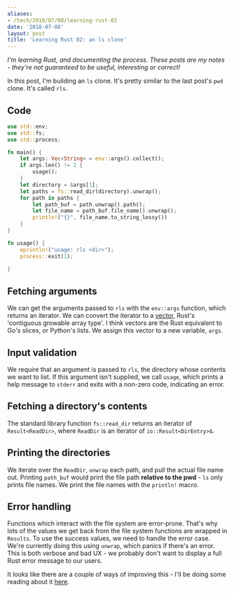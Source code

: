 ```yaml
---
aliases:
- /tech/2018/07/08/learning-rust-02
date: '2018-07-08'
layout: post
title: 'Learning Rust 02: an ls clone'
---
```


*I'm learning Rust, and documenting the process. These posts are my notes -
they're not guaranteed to be useful, interesting or correct!*

In this post, I'm building an `ls` clone. It's pretty similar to the last post's
`pwd` clone. It's called `rls`.

## Code

```rust
use std::env;
use std::fs;
use std::process;

fn main() {
    let args: Vec<String> = env::args().collect();
    if args.len() != 2 {
        usage();
    }
    let directory = &args[1];
    let paths = fs::read_dir(directory).unwrap();
    for path in paths {
        let path_buf = path.unwrap().path();
        let file_name = path_buf.file_name().unwrap();
        println!("{}", file_name.to_string_lossy())
    }
}

fn usage() {
    eprintln!("usage: rls <dir>");
    process::exit(1);
            
}
```

## Fetching arguments

We can get the arguments passed to `rls` with the `env::args` function, which
returns an iterator. We can convert the iterator to a
[vector](https://doc.rust-lang.org/std/vec/struct.Vec.html), Rust's 'contiguous
growable array type'. I think vectors are the Rust equivalent to Go's slices, or
Python's lists. We assign this vector to a new variable, `args`.

## Input validation

We require that an argument is passed to `rls`, the directory whose contents we
want to list. If this argument isn't supplied, we call `usage`, which prints a
help message to `stderr` and exits with a non-zero code, indicating an error.

## Fetching a directory's contents

The standard library function `fs::read_dir` returns an iterator of
`Result<ReadDir>`, where `ReadDir` is an iterator of `io::Result<DirEntry>`s.

## Printing the directories

We iterate over the `ReadDir`, `unwrap` each path, and pull the actual file name
out. Printing `path_buf` would print the file path **relative to the pwd** -
`ls` only prints file names. We print the file names with the `println!` macro.

## Error handling

Functions which interact with the file system are error-prone. That's why lots
of the values we get back from the file system functions are wrapped in
`Results`.  To use the success values, we need to handle the error case. We're
currently doing this using `unwrap`, which panics if there's an error. This is
both verbose and bad UX - we probably don't want to display a full Rust error
message to our users.

It looks like there are a couple of ways of improving this - I'll be doing some
reading about it
[here](https://doc.rust-lang.org/book/second-edition/ch09-00-error-handling.html).
